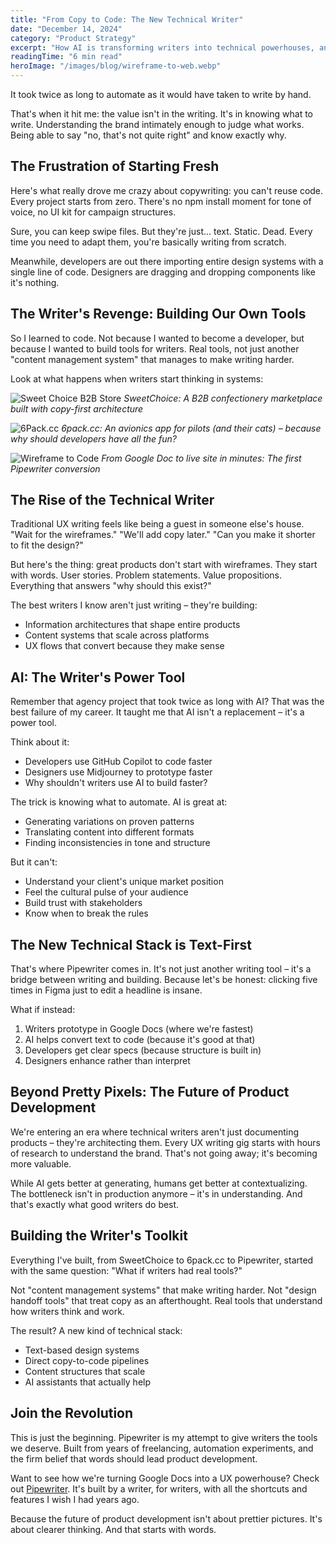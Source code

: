 ```yaml
---
title: "From Copy to Code: The New Technical Writer"
date: "December 14, 2024"
category: "Product Strategy"
excerpt: "How AI is transforming writers into technical powerhouses, and why that's exactly what tech needs right now. A story of copy, code, and skipping the pretty pixels."
readingTime: "6 min read"
heroImage: "/images/blog/wireframe-to-web.webp"
---
```



 
It took twice as long to automate as it would have taken to write by hand.

That's when it hit me: the value isn't in the writing. It's in knowing what to write. Understanding the brand intimately enough to judge what works. Being able to say "no, that's not quite right" and know exactly why.

## The Frustration of Starting Fresh

Here's what really drove me crazy about copywriting: you can't reuse code. Every project starts from zero. There's no npm install moment for tone of voice, no UI kit for campaign structures.

Sure, you can keep swipe files. But they're just... text. Static. Dead. Every time you need to adapt them, you're basically writing from scratch.

Meanwhile, developers are out there importing entire design systems with a single line of code. Designers are dragging and dropping components like it's nothing.

## The Writer's Revenge: Building Our Own Tools

So I learned to code. Not because I wanted to become a developer, but because I wanted to build tools for writers. Real tools, not just another "content management system" that manages to make writing harder.

Look at what happens when writers start thinking in systems:

![Sweet Choice B2B Store](/images/blog/copy-to-code/sweet-choice.webp)
*SweetChoice: A B2B confectionery marketplace built with copy-first architecture*

![6Pack.cc](/images/blog/copy-to-code/6pack-cc.webp)
*6pack.cc: An avionics app for pilots (and their cats) – because why should developers have all the fun?*

![Wireframe to Code](/images/blog/copy-to-code/wireframe-code.webp)
*From Google Doc to live site in minutes: The first Pipewriter conversion*

## The Rise of the Technical Writer

Traditional UX writing feels like being a guest in someone else's house. "Wait for the wireframes." "We'll add copy later." "Can you make it shorter to fit the design?"

But here's the thing: great products don't start with wireframes. They start with words. User stories. Problem statements. Value propositions. Everything that answers "why should this exist?"

The best writers I know aren't just writing – they're building:
- Information architectures that shape entire products
- Content systems that scale across platforms
- UX flows that convert because they make sense

## AI: The Writer's Power Tool

Remember that agency project that took twice as long with AI? That was the best failure of my career. It taught me that AI isn't a replacement – it's a power tool.

Think about it:
- Developers use GitHub Copilot to code faster
- Designers use Midjourney to prototype faster
- Why shouldn't writers use AI to build faster?

The trick is knowing what to automate. AI is great at:
- Generating variations on proven patterns
- Translating content into different formats
- Finding inconsistencies in tone and structure

But it can't:
- Understand your client's unique market position
- Feel the cultural pulse of your audience
- Build trust with stakeholders
- Know when to break the rules

## The New Technical Stack is Text-First

That's where Pipewriter comes in. It's not just another writing tool – it's a bridge between writing and building. Because let's be honest: clicking five times in Figma just to edit a headline is insane.

What if instead:
1. Writers prototype in Google Docs (where we're fastest)
2. AI helps convert text to code (because it's good at that)
3. Developers get clear specs (because structure is built in)
4. Designers enhance rather than interpret

## Beyond Pretty Pixels: The Future of Product Development

We're entering an era where technical writers aren't just documenting products – they're architecting them. Every UX writing gig starts with hours of research to understand the brand. That's not going away; it's becoming more valuable.

While AI gets better at generating, humans get better at contextualizing. The bottleneck isn't in production anymore – it's in understanding. And that's exactly what good writers do best.

## Building the Writer's Toolkit

Everything I've built, from SweetChoice to 6pack.cc to Pipewriter, started with the same question: "What if writers had real tools?"

Not "content management systems" that make writing harder. Not "design handoff tools" that treat copy as an afterthought. Real tools that understand how writers think and work.

The result? A new kind of technical stack:
- Text-based design systems
- Direct copy-to-code pipelines
- Content structures that scale
- AI assistants that actually help

## Join the Revolution

This is just the beginning. Pipewriter is my attempt to give writers the tools we deserve. Built from years of freelancing, automation experiments, and the firm belief that words should lead product development.

Want to see how we're turning Google Docs into a UX powerhouse? Check out [Pipewriter](https://gumroad.com/l/pipewriter). It's built by a writer, for writers, with all the shortcuts and features I wish I had years ago.

Because the future of product development isn't about prettier pictures. It's about clearer thinking. And that starts with words.
